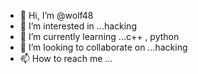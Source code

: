 - 👋 Hi, I’m @wolf48
- 👀 I’m interested in ...hacking
- 🌱 I’m currently learning ...c++ , python
- 💞️ I’m looking to collaborate on ...hacking
- 📫 How to reach me ...

<!wolf48/wolf48 is a ✨ special ✨ repository because its `README.md` (this file) appears on your GitHub profile.
You can click the Preview link to take a look at your changes.
--->
